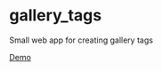 # gallery_tags

Small web app for creating gallery tags

[Demo](https://mattmcw.github.io/gallery_tags/)
